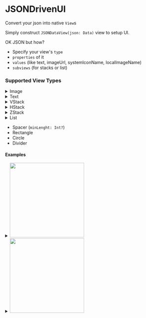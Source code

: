 # JSONDrivenUI

Convert your json into native `View`s

Simply construct `JSONDataView(json: Data)` view to setup UI.

OK JSON but how? 

* Specify your view's `type`
* `properties` of it
* `values` (like text, imageUrl, systemIconName, localImageName)
* `subviews` (for stacks or list)


### Supported View Types
<details>
  <summary>Image</summary>
  
- For images we have 3 options. (Order is also like below in case more than 1 set)
    * systemIconName
    * localImageName
    * imageUrl
     
```json
{
  "type": "Image",
  "values": {
      "systemIconName": "person.crop.circle"
  },
  "properties": {
    "width": 60,
    "height": 60
  }
}
```

`resizable()` & `scaledToFit()` modifiers applied by default.

</details>

<details>
    <summary>Text</summary>

    * font (largeTitle, title, headline, subheadline, body, callout, footnote, caption)
    * fontWeight (ultraLight, thin, light, regular, medium, semibold, bold, heavy, black)

```json
{
    "type": "Text",
    "values": {
        "text": "Enes Karaosman"
    },
    "properties": {
        "fontWeight": "semibold",
        "font": "body"
    }
}
```

</details>

<details>
    <summary>VStack</summary>

    * spacing: Int
    * horizontalAlignment: (leading, center, trailing) // default is center

```json
{
    "type": "VStack",
    "properties": {
        "spacing": 8,
        "horizontalAlignment": "leading",
        ..
    },
    "subviews": [
        ...
    ]
}
```

</details>


<details>
    <summary>HStack</summary>

    * spacing: Int
    * verticalAlignment: (top, bottom, center, firstTextBaseline, lastTextBaseline) // default is center

```json
{
    "type": "HStack",
    "properties": {
        "spacing": 8,
        "verticalAlignment": "top",
        ..
    },
    "subviews": [
        ...
    ]
}
```

</details>

<details>
    <summary>ZStack</summary>


```json
{
  "type": "ZStack",
  "subviews": [
    {
      "type": "Circle",
      "properties": {
        "foregroundColor": "#ff0000",
        "width": 200
      }
    },
    {
      "type": "Circle",
      "properties": {
        "foregroundColor": "#00ff00",
        "width": 150
      }
    },
    {
      "type": "Circle",
      "properties": {
        "foregroundColor": "#0000ff",
        "width": 100
      }
    }
  ]
}
```

</details>

<details>
    <summary>List</summary>


```json
{
  "type": "List",
  "subviews": [
    { ... },
    { ... },
    { ... }
  ]
}
```

</details>

* Spacer (`minLenght: Int?`)
* Rectangle
* Circle
* Divider

#### Examples

<details>
  <summary>
    <img src="../main/Sources/JSONDrivenUI/Preview/profile_row.png" width="240"/>
  </summary>
  
<!--   <img src="../main/Sources/JSONDrivenUI/Preview/profile_row.png" width="240"/> -->
    
```json
{
  "type": "HStack",
  "properties": {
    "height": 100,
    "padding": 16,
    "spacing": 16
  },
  "subviews": [
    {
      "type": "Image",
      "values": {
          "systemIconName": "person.crop.circle"
      },
      "properties": {
        "width": 60,
        "height": 60
      }
    },
    {
      "type": "VStack",
      "properties": {
        "foregroundColor": "#f0f00f",
        "spacing": 8,
        "horizontalAlignment": "leading"
      },
      "subviews": [
        {
          "type": "Text",
          "values": {
            "text": "Enes Karaosman"
          },
          "properties": {
            "fontWeight": "semibold",
            "foregroundColor": "#000000"
          }
        },
        {
          "type": "Text",
          "values": {
            "text": "Here is a bit description like text"
          },
          "properties": {
              "foregroundColor": "#070707"
          }
        }
      ]
    }
  ]
}
```

</details>

<details>
  <summary>
    <img src="../main/Sources/JSONDrivenUI/Preview/complex.png" width="240"/>
  </summary>
    
```json
{
    "type": "VStack",
    "subviews": [
        {
            "type": "Text",
            "properties": {
                "font": "title"
            },
            "values": {
                "text": "LARGE TITLE TEXT"
            }
        },
        {
            "type": "Image",
            "values": {
                "imageUrl": "http://picsum.photos/400/200"
            },
            "properties": {
                "padding": 16,
                "height": 200
            }
        },
        {
            "type": "Text",
            "properties": {
                "padding": 16,
                "font": "title",
                "fontWeight": "semibold"
            },
            "values": {
                "text": "Semibold Title"
            }
        },
        {
            "type": "List",
            "properties": {
                "horizontalAlignment": "leading",
                "spacing": 16,
                "padding": 8
            },
            "subviews": [
                {
                    "type": "HStack",
                    "properties": {
                        "foregroundColor": "#001238",
                        "spacing": 8
                    },
                    "subviews": [
                        {
                            "type": "Image",
                            "properties": {
                                "height": 70
                            },
                            "values": {
                                "imageUrl": "http://picsum.photos/70/70"
                            }
                        },
                        {
                            "type": "VStack",
                            "properties": {
                                "spacing": 4,
                                "horizontalAlignment": "leading"
                            },
                            "subviews": [
                                {
                                    "type": "Text",
                                    "values": { "text" : "Item.1 Title" }
                                },
                                {
                                    "type": "Text",
                                    "properties": {
                                        "foregroundColor": "#828282"
                                    },
                                    "values": { "text" : "Here is multiline description text in VStack which is inside HStack" }
                                }
                            ]
                        }
                    ]
                },
                {
                    "type": "HStack",
                    "properties": {
                        "foregroundColor": "#001238",
                        "spacing": 8
                    },
                    "subviews": [
                        {
                            "type": "Image",
                            "properties": {
                                "height": 70
                            },
                            "values": {
                                "imageUrl": "http://picsum.photos/70/70"
                            }
                        },
                        {
                            "type": "VStack",
                            "properties": {
                                "spacing": 4,
                                "horizontalAlignment": "leading"
                            },
                            "subviews": [
                                {
                                    "type": "Text",
                                    "values": { "text" : "Item.2 Title" }
                                },
                                {
                                    "type": "Text",
                                    "properties": {
                                        "foregroundColor": "#828282"
                                    },
                                    "values": { "text" : "Here is second multiline description text in VStack which is inside HStack" }
                                }
                            ]
                        }
                    ]
                }
            ]
        }
    ]
}
```

</details>

